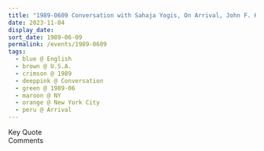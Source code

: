 ```yaml
---
title: "1989-0609 Conversation with Sahaja Yogis, On Arrival, John F. Kennedy International Airport, Queens, New York City, NY, U.S.A."
date: 2023-11-04
display_date: 
sort_date: 1989-06-09
permalink: /events/1989-0609
tags:
  - blue @ English
  - brown @ U.S.A.
  - crimson @ 1989
  - deeppink @ Conversation
  - green @ 1989-06
  - maroon @ NY
  - orange @ New York City
  - peru @ Arrival
---
```


<wave-list>
  <list-title color="green" width="75">Key Quote</list-title>
  <list-item color="BlanchedAlmond"  width="200"></list-item>
  <list-item color="Lavender"></list-item>
  <list-item color="BlanchedAlmond"></list-item>
</wave-list>

<br>

<wave-list>
  <list-title color="green" width="75">Comments</list-title>
  <list-item color="BlanchedAlmond"  width="200"></list-item>
  <list-item color="Lavender"></list-item>
  <list-item color="BlanchedAlmond"></list-item>
</wave-list>